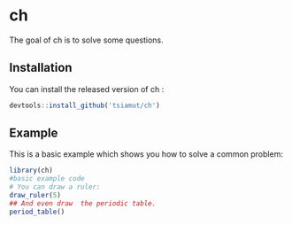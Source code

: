 
# ch

<!-- badges: start -->
<!-- badges: end -->

The goal of ch is to solve some questions.

## Installation

You can install the released version of ch :

``` r
devtools::install_github('tsiamut/ch')
```

## Example

This is a basic example which shows you how to solve a common problem:

``` r
library(ch)
#basic example code
# You can draw a ruler:
draw_ruler(5)
## And even draw  the periodic table.
period_table()
```

